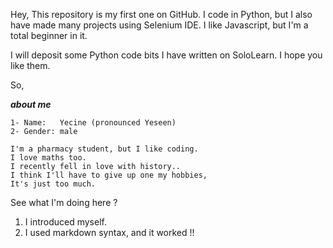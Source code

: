 Hey,
This repository is my first one on GitHub.
I code in Python, but I also have made many projects using Selenium IDE.
I like Javascript, but I'm a total beginner in it.

I will deposit some Python code bits I have written on SoloLearn.
I hope you like them.

So, 

***about me***

    1- Name:   Yecine (pronounced Yeseen)
    2- Gender: male
            
    I'm a pharmacy student, but I like coding.
    I love maths too.
    I recently fell in love with history..
    I think I'll have to give up one my hobbies,
    It's just too much.
    
See what I'm doing here ?
1. I introduced myself.
2. I used markdown syntax, and it worked !!
